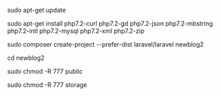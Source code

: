 sudo apt-get update

sudo apt-get install php7.2-curl php7.2-gd php7.2-json php7.2-mbstring php7.2-intl php7.2-mysql php7.2-xml php7.2-zip

sudo composer create-project --prefer-dist laravel/laravel newblog2

cd newblog2

sudo chmod -R 777 public

sudo chmod -R 777 storage
